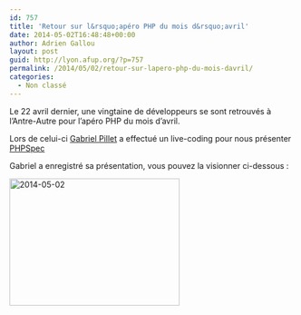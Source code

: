 ```yaml
---
id: 757
title: 'Retour sur l&rsquo;apéro PHP du mois d&rsquo;avril'
date: 2014-05-02T16:48:48+00:00
author: Adrien Gallou
layout: post
guid: http://lyon.afup.org/?p=757
permalink: /2014/05/02/retour-sur-lapero-php-du-mois-davril/
categories:
  - Non classé
---
```

Le 22 avril dernier, une vingtaine de développeurs se sont retrouvés à l&rsquo;Antre-Autre pour l&rsquo;apéro PHP du mois d&rsquo;avril.

Lors de celui-ci [Gabriel Pillet](https://twitter.com/tentacode) a effectué un live-coding pour nous présenter [PHPSpec](http://www.phpspec.net/)

Gabriel a enregistré sa présentation, vous pouvez la visionner ci-dessous :



[<img class="aligncenter size-medium wp-image-763" alt="2014-05-02" src="http://lyon.afup.org/files/2014/05/2014-05-02-300x224.jpg" width="300" height="224" srcset="https://lyon.afup.org/files/2014/05/2014-05-02-300x224.jpg 300w, https://lyon.afup.org/files/2014/05/2014-05-02-400x300.jpg 400w, https://lyon.afup.org/files/2014/05/2014-05-02.jpg 831w" sizes="(max-width: 300px) 100vw, 300px" />](http://lyon.afup.org/files/2014/05/2014-05-02.jpg)